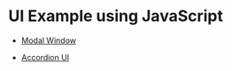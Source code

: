 # UI Example using JavaScript

- [Modal Window](https://is0383kk.github.io/UI-Example-JavaScript/ModalWindow/)

- [Accordion UI](https://is0383kk.github.io/UI-Example-JavaScript/AccordionUI/)
